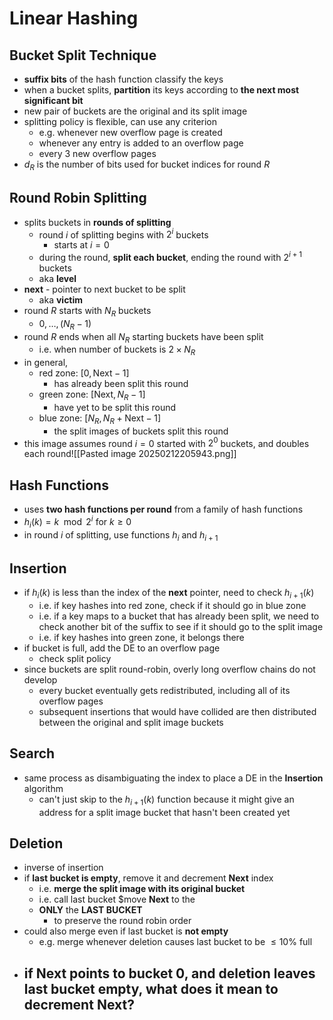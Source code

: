 # Linear Hashing
## Bucket Split Technique
- **suffix bits** of the hash function classify the keys
- when a bucket splits, **partition** its keys according to **the next most significant bit**
- new pair of buckets are the original and its split image
- splitting policy is flexible, can use any criterion
	- e.g. whenever new overflow page is created
	- whenever any entry is added to an overflow page
	- every 3 new overflow pages
- $d_R$ is the number of bits used for bucket indices for round $R$
## Round Robin Splitting
- splits buckets in **rounds of splitting**
	- round $i$ of splitting begins with $2^i$ buckets
		- starts at $i=0$
	- during the round, **split each bucket**, ending the round with $2^{i+1}$ buckets
	- aka **level**
- **next** - pointer to next bucket to be split
	- aka **victim**
- round $R$ starts with $N_R$ buckets 
	- $0, \dots, (N_R -1)$
- round $R$ ends when all $N_R$ starting buckets have been split
	- i.e. when number of buckets is $2 \times N_R$
- in general,
	- red zone: $[0, \text{Next}-1]$ 
		- has already been split this round
	- green zone: $[\text{Next}, N_R - 1]$
		- have yet to be split this round
	- blue zone: $[N_R, N_R + \text{Next} - 1]$
		- the split images of buckets split this round
- this image assumes round $i=0$ started with $2^0$ buckets, and doubles each round![[Pasted image 20250212205943.png]]
## Hash Functions
- uses **two hash functions per round** from a family of hash functions
- $h_{i}(k) = k \mod 2^i \text{    for } k \geq 0$
- in round $i$ of splitting, use functions $h_i$ and $h_{i+1}$ 
## Insertion
- if $h_i(k)$ is less than the index of the **next** pointer, need to check $h_{i+1}(k)$
	- i.e. if key hashes into red zone, check if it should go in blue zone
	- i.e. if a key maps to a bucket that has already been split, we need to check another bit of the suffix to see if it should go to the split image
	- i.e. if key hashes into green zone, it belongs there
- if bucket is full, add the DE to an overflow page
	- check split policy
- since buckets are split round-robin, overly long overflow chains do not develop
	- every bucket eventually gets redistributed, including all of its overflow pages
	- subsequent insertions that would have collided are then distributed between the original and split image buckets
## Search
- same process as disambiguating the index to place a DE in the **Insertion** algorithm
	- can't just skip to the $h_{i+1}(k)$ function because it might give an address for a split image bucket that hasn't been created yet
## Deletion
- inverse of insertion
- if **last bucket is empty**, remove it and decrement **Next** index
	- i.e. **merge the split image with its original bucket**
	- i.e. call last bucket $move **Next** to the 
	- **ONLY** the **LAST BUCKET**
		- to preserve the round robin order
- could also merge even if last bucket is **not empty**
	- e.g. merge whenever deletion causes last bucket to be $\leq 10\%$ full
- if **Next** points to bucket 0, and deletion leaves last bucket empty, what does it mean to decrement **Next**?
	- 